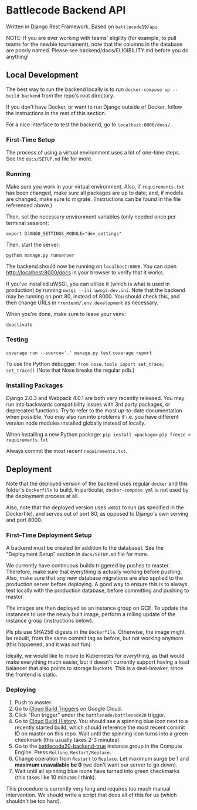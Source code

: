 # Battlecode Backend API

Written in Django Rest Framework. Based on `battlecode19/api`.

NOTE: If you are ever working with teams' eligility (for example, to pull teams for the newbie tournament), note that the columns in the database are poorly named. Please see backend/docs/ELIGIBILITY.md before you do anything!

## Local Development

The best way to run the backend locally is to run `docker-compose up --build backend` from the repo's root directory.

If you don't have Docker, or want to run Django outside of Docker, follow the instructions in the rest of this section.

For a nice interface to test the backend, go to `localhost:8000/docs/`.

### First-Time Setup

The process of using a virtual environment uses a lot of one-time steps. See the `docs/SETUP.md` file for more.

### Running

Make sure you work in your virtual environment. Also, if `requirements.txt` has been changed, make sure all packages are up to date; and, if models are changed, make sure to migrate. (Instructions can be found in the file referenced above.)

Then, set the necessary environment variables (only needed once per terminal session):

```python3
export DJANGO_SETTINGS_MODULE="dev_settings"
```

Then, start the server:

```python3
python manage.py runserver
```

The backend should now be running on `localhost:8000`. You can open [http://localhost:8000/docs](http://localhost:8000/docs) in your browser to verify that it works.

If you've installed uWSGI, you can utilize it (which is what is used in production) by running `uwsgi --ini uwsgi-dev.ini`. Note that the backend may be running on port 80, instead of 8000. You should check this, and then change URLs in `frontend/.env.development` as necessary.

When you're done, make sure to leave your venv:

```python3
deactivate
```

### Testing

`coverage run --source='.' manage.py test`
`coverage report`

To use the Python debugger: `from nose.tools import set_trace; set_trace()` (Note that Nose breaks the regular pdb.)

### Installing Packages

Django 2.0.3 and Webpack 4.0.1 are both very recently released. You may run into backwards compatibility issues with 3rd party packages, or deprecated functions. Try to refer to the most up-to-date documentation when possible. You may also run into problems if i.e. you have different version node modules installed globally instead of locally.

When installing a new Python package:
`pip install <package>`
`pip freeze > requirements.txt`

Always commit the most recent `requirements.txt`.

## Deployment

Note that the deployed version of the backend uses regular `docker` and this folder's `Dockerfile` to build. In particular, `docker-compose.yml` is not used by the deployment process at all.

Also, note that the deployed version uses `uWSGI` to run (as specified in the Dockerfile), and serves out of port 80, as opposed to Django's own serving and port 8000.

### First-Time Deployment Setup

A backend must be created (in addition to the database). See the "Deployment Setup" section in `docs/SETUP.md` file for more.

We currently have continuous builds triggered by pushes to master. Therefore, make sure that everything is actually working before pushing. Also, make sure that any new database migrations are also applied to the production server before deploying. A good way to ensure this is to always test locally with the production database, before committing and pushing to master.

The images are then deployed as an instance group on GCE. To update the instances to use the newly built image, perform a rolling update of the instance group (instructions below).

Pls pls use SHA256 digests in the `Dockerfile`. Otherwise, the image might be rebuilt, from the same commit tag as before, but not working anymore (this happened, and it was not fun).

Ideally, we would like to move to Kubernetes for everything, as that would make everything much easier, but it doesn't currently support having a load balancer that also points to storage buckets. This is a deal-breaker, since the frontend is static.

### Deploying

1. Push to master.
2. Go to [Cloud Build Triggers](https://console.cloud.google.com/cloud-build/triggers?project=battlecode18) on Google Cloud.
3. Click "Run trigger" under the `battlecode/battlecode20` trigger.
4. Go to [Cloud Build History](https://console.cloud.google.com/cloud-build/builds?project=battlecode18). You should see a spinning blue icon next to a recently started build, which should reference the most recent commit ID on master on this repo. Wait until the spinning icon turns into a green checkmark (this usually takes 2-3 minutes).
5. Go to the [battlecode20-backend-true](https://console.cloud.google.com/compute/instanceGroups/details/us-east1-b/battlecode20-backend-true?project=battlecode18) instance group in the Compute Engine. Press `Rolling Restart/Replace`.
6. Change operation from `Restart` to `Replace`. Let maximum surge be 1 and **maximum unavailable be 0** (we don't want our server to go down).
7. Wait until all spinning blue icons have turned into green checkmarks (this takes like 10 minutes I think).

This procedure is currently very long and requires too much manual intervention. We should write a script that does all of this for us (which shouldn't be too hard).

